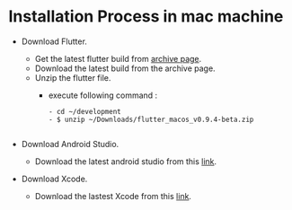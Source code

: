 #  Installation Process in mac machine

- Download Flutter.
    - Get the latest flutter build from [archive page](https://flutter.io/sdk-archive/#macos).
    - Download the latest build from the archive page.
    - Unzip the flutter file.
        - execute following command :

            ```
            - cd ~/development
            - $ unzip ~/Downloads/flutter_macos_v0.9.4-beta.zip
        ```

- Download Android Studio.
    - Download the latest android studio from this [link](https://developer.android.com/studio/index.html).

- Download Xcode.
    - Download the lastest Xcode from this [link](https://developer.apple.com/xcode/).


